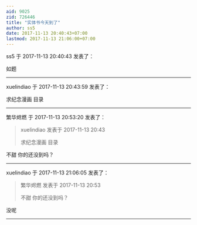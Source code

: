 ```yaml
---
aid: 9025
zid: 726446
title: "实体书今天到了"
author: ss5
date: 2017-11-13 20:40:43+07:00
lastmod: 2017-11-13 21:06:00+07:00
---
```


ss5 于 2017-11-13 20:40:43 发表了：

如题

---

xuelindiao 于 2017-11-13 20:43:59 发表了：

求纪念漫画 目录

---

繁华烬燃 于 2017-11-13 20:53:20 发表了：

> xuelindiao 发表于 2017-11-13 20:43
>
> 求纪念漫画 目录

不甜 你的还没到吗？

---

xuelindiao 于 2017-11-13 21:06:05 发表了：

> 繁华烬燃 发表于 2017-11-13 20:53
>
> 不甜 你的还没到吗？

没呢

---
